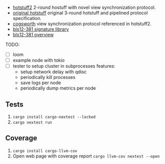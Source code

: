 - [hotstuff2](https://eprint.iacr.org/2023/397.pdf)
  2-round hostuff with novel view synchronization protocol.
- [original hotstuff](https://arxiv.org/pdf/1803.05069.pdf)
  original 3-round hotstuff and pipelined protocol specification.
- [cogsworth](https://cryptoeconomicsystems.pubpub.org/pub/naor-cogsworth-synchronization/release/5)
  view synchronization protocol referenced in hotstuff2.
- [bls12-381 signature library](https://github.com/supranational/blst)
- [bls12-381 overview](https://hackmd.io/@benjaminion/bls12-381)


TODO:
- [ ] loom
- [ ] example node with tokio
- [ ] tester to setup cluster in subprocesses
  features:
    - setup network delay with qdisc
    - periodically kill processes
    - save logs per node
    - periodically dump metrics per node 

## Tests

1. `cargo install cargo-nextest --locked`
2. `cargo nextest run`

## Coverage

1. `cargo install cargo-llvm-cov`
2. Open web page with coverage report `cargo llvm-cov nextest --open`

